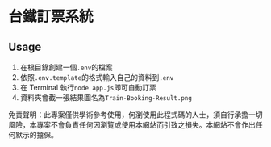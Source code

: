 # 台鐵訂票系統

## Usage
1. 在根目錄創建一個`.env`的檔案
2. 依照`.env.template`的格式輸入自己的資料到`.env`
3. 在 Terminal 執行`node app.js`即可自動訂票
4. 資料夾會截一張結果圖名為`Train-Booking-Result.png`

免責聲明：此專案僅供學術參考使用，何瀏使用此程式碼的人士，須自行承擔一切風險，本專案不會負責任何因瀏覽或使用本網站而引致之損失。本網站不會作出任何默示的擔保。
